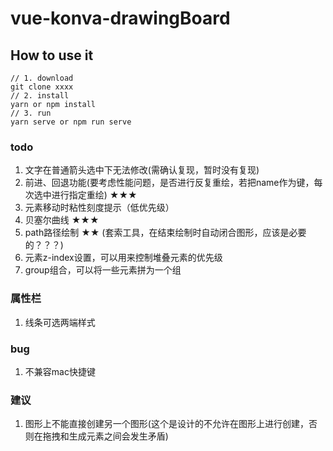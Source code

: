 <!--
 * @Author: 月魂
 * @Date: 2021-01-08 14:20:20
 * @LastEditTime: 2021-01-21 14:04:39
 * @LastEditors: 月魂
 * @Description: 
 * @FilePath: \vue-konva-drawingBoard\README.md
-->
# vue-konva-drawingBoard

## How to use it
```
// 1. download
git clone xxxx
// 2. install
yarn or npm install
// 3. run
yarn serve or npm run serve
```
### todo
1. 文字在普通箭头选中下无法修改(需确认复现，暂时没有复现)
2. 前进、回退功能(要考虑性能问题，是否进行反复重绘，若把name作为键，每次选中进行指定重绘) ★★★
3. 元素移动时粘性刻度提示（低优先级）
4. 贝塞尔曲线 ★★★
5. path路径绘制 ★★ (套索工具，在结束绘制时自动闭合图形，应该是必要的？？？)
6. 元素z-index设置，可以用来控制堆叠元素的优先级
7. group组合，可以将一些元素拼为一个组

### 属性栏
1. 线条可选两端样式

### bug
1. 不兼容mac快捷键

### 建议
1. 图形上不能直接创建另一个图形(这个是设计的不允许在图形上进行创建，否则在拖拽和生成元素之间会发生矛盾)


